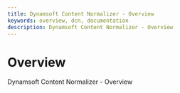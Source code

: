 ```yaml
---
title: Dynamsoft Content Normalizer - Overview
keywords: overview, dcn, documentation
description: Dynamsoft Content Normalizer - Overview
---
```


# Overview

Dynamsoft Content Normalizer - Overview
